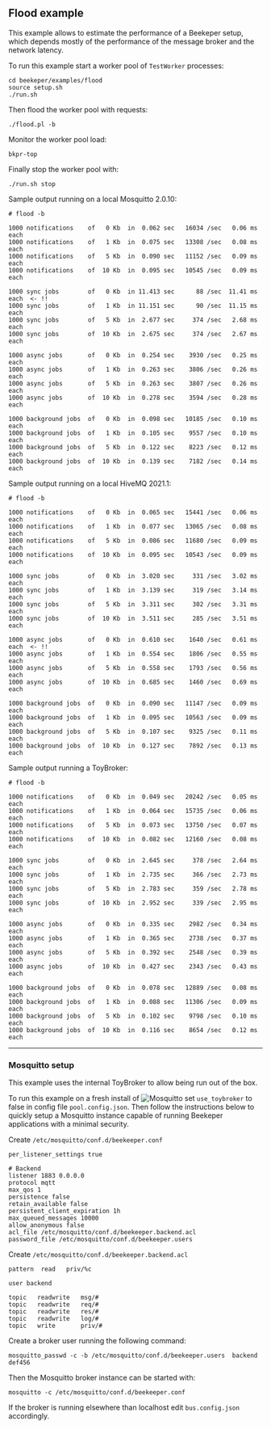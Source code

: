 ## Flood example

This example allows to estimate the performance of a Beekeper setup, which depends 
mostly of the performance of the message broker and the network latency. 


To run this example start a worker pool of `TestWorker` processes:
```
cd beekeper/examples/flood
source setup.sh
./run.sh
```
Then flood the worker pool with requests:
```
./flood.pl -b
```
Monitor the worker pool load:
```
bkpr-top
```
Finally stop the worker pool with:
```
./run.sh stop
```

Sample output running on a local Mosquitto 2.0.10:

```
# flood -b

1000 notifications    of   0 Kb  in  0.062 sec   16034 /sec   0.06 ms each
1000 notifications    of   1 Kb  in  0.075 sec   13308 /sec   0.08 ms each
1000 notifications    of   5 Kb  in  0.090 sec   11152 /sec   0.09 ms each
1000 notifications    of  10 Kb  in  0.095 sec   10545 /sec   0.09 ms each

1000 sync jobs        of   0 Kb  in 11.413 sec      88 /sec  11.41 ms each  <- !!
1000 sync jobs        of   1 Kb  in 11.151 sec      90 /sec  11.15 ms each
1000 sync jobs        of   5 Kb  in  2.677 sec     374 /sec   2.68 ms each
1000 sync jobs        of  10 Kb  in  2.675 sec     374 /sec   2.67 ms each

1000 async jobs       of   0 Kb  in  0.254 sec    3930 /sec   0.25 ms each
1000 async jobs       of   1 Kb  in  0.263 sec    3806 /sec   0.26 ms each
1000 async jobs       of   5 Kb  in  0.263 sec    3807 /sec   0.26 ms each
1000 async jobs       of  10 Kb  in  0.278 sec    3594 /sec   0.28 ms each

1000 background jobs  of   0 Kb  in  0.098 sec   10185 /sec   0.10 ms each
1000 background jobs  of   1 Kb  in  0.105 sec    9557 /sec   0.10 ms each
1000 background jobs  of   5 Kb  in  0.122 sec    8223 /sec   0.12 ms each
1000 background jobs  of  10 Kb  in  0.139 sec    7182 /sec   0.14 ms each
```
Sample output running on a local HiveMQ 2021.1:

```
# flood -b

1000 notifications    of   0 Kb  in  0.065 sec   15441 /sec   0.06 ms each
1000 notifications    of   1 Kb  in  0.077 sec   13065 /sec   0.08 ms each
1000 notifications    of   5 Kb  in  0.086 sec   11680 /sec   0.09 ms each
1000 notifications    of  10 Kb  in  0.095 sec   10543 /sec   0.09 ms each

1000 sync jobs        of   0 Kb  in  3.020 sec     331 /sec   3.02 ms each
1000 sync jobs        of   1 Kb  in  3.139 sec     319 /sec   3.14 ms each
1000 sync jobs        of   5 Kb  in  3.311 sec     302 /sec   3.31 ms each
1000 sync jobs        of  10 Kb  in  3.511 sec     285 /sec   3.51 ms each

1000 async jobs       of   0 Kb  in  0.610 sec    1640 /sec   0.61 ms each  <- !!
1000 async jobs       of   1 Kb  in  0.554 sec    1806 /sec   0.55 ms each
1000 async jobs       of   5 Kb  in  0.558 sec    1793 /sec   0.56 ms each
1000 async jobs       of  10 Kb  in  0.685 sec    1460 /sec   0.69 ms each

1000 background jobs  of   0 Kb  in  0.090 sec   11147 /sec   0.09 ms each
1000 background jobs  of   1 Kb  in  0.095 sec   10563 /sec   0.09 ms each
1000 background jobs  of   5 Kb  in  0.107 sec    9325 /sec   0.11 ms each
1000 background jobs  of  10 Kb  in  0.127 sec    7892 /sec   0.13 ms each

```
Sample output running a ToyBroker:

```
# flood -b

1000 notifications    of   0 Kb  in  0.049 sec   20242 /sec   0.05 ms each
1000 notifications    of   1 Kb  in  0.064 sec   15735 /sec   0.06 ms each
1000 notifications    of   5 Kb  in  0.073 sec   13750 /sec   0.07 ms each
1000 notifications    of  10 Kb  in  0.082 sec   12160 /sec   0.08 ms each

1000 sync jobs        of   0 Kb  in  2.645 sec     378 /sec   2.64 ms each
1000 sync jobs        of   1 Kb  in  2.735 sec     366 /sec   2.73 ms each
1000 sync jobs        of   5 Kb  in  2.783 sec     359 /sec   2.78 ms each
1000 sync jobs        of  10 Kb  in  2.952 sec     339 /sec   2.95 ms each

1000 async jobs       of   0 Kb  in  0.335 sec    2982 /sec   0.34 ms each
1000 async jobs       of   1 Kb  in  0.365 sec    2738 /sec   0.37 ms each
1000 async jobs       of   5 Kb  in  0.392 sec    2548 /sec   0.39 ms each
1000 async jobs       of  10 Kb  in  0.427 sec    2343 /sec   0.43 ms each

1000 background jobs  of   0 Kb  in  0.078 sec   12889 /sec   0.08 ms each
1000 background jobs  of   1 Kb  in  0.088 sec   11306 /sec   0.09 ms each
1000 background jobs  of   5 Kb  in  0.102 sec    9798 /sec   0.10 ms each
1000 background jobs  of  10 Kb  in  0.116 sec    8654 /sec   0.12 ms each
```
---

### Mosquitto setup

This example uses the internal ToyBroker to allow being run out of the box.

To run this example on a fresh install of ![Mosquitto](https://mosquitto.org/) set `use_toybroker` 
to false in config file `pool.config.json`. Then follow the instructions below to quickly setup a 
Mosquitto instance capable of running Beekeper applications with a minimal security.

Create `/etc/mosquitto/conf.d/beekeeper.conf`
```
per_listener_settings true

# Backend
listener 1883 0.0.0.0
protocol mqtt
max_qos 1
persistence false
retain_available false
persistent_client_expiration 1h
max_queued_messages 10000
allow_anonymous false
acl_file /etc/mosquitto/conf.d/beekeeper.backend.acl
password_file /etc/mosquitto/conf.d/beekeeper.users
```
Create `/etc/mosquitto/conf.d/beekeeper.backend.acl`
```
pattern  read   priv/%c

user backend

topic   readwrite   msg/#
topic   readwrite   req/#
topic   readwrite   res/#
topic   readwrite   log/#
topic   write       priv/#
```
Create a broker user running the following command:
```
mosquitto_passwd -c -b /etc/mosquitto/conf.d/beekeeper.users  backend   def456
```
Then the Mosquitto broker instance can be started with:
```
mosquitto -c /etc/mosquitto/conf.d/beekeeper.conf
```
If the broker is running elsewhere than localhost edit `bus.config.json` accordingly.

